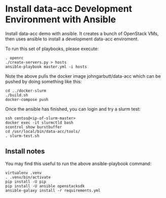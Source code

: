 # Install data-acc Development Environment with Ansible

Install data-acc demo with ansible. It creates a bunch of OpenStack VMs, then uses ansible to install a development data-acc enviroment.

To run this set of playbooks, please execute:

    . openrc
    ./create-servers.py > hosts
    ansible-playbook master.yml -i hosts

Note the above pulls the docker image johngarbutt/data-acc which can be
pushed by doing something like this:

    cd ../docker-slurm
    ./build.sh
    docker-compose push

Once the ansible has finished, you can login and try a slurm test:

    ssh centos@<ip-of-slurm-master>
    docker exec -it slurmctld bash
    scontrol show burstbuffer
    cd /usr/local/bin/data-acc/tools/
    . slurm-test.sh

## Install notes

You may find this useful to run the above ansible-playbook command:

    virtualenv .venv
    . .venv/bin/activate
    pip install -U pip
    pip install -U ansible openstacksdk
    ansible-galaxy install -r requirements.yml
